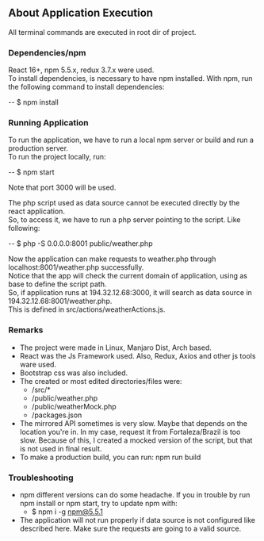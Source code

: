 
## About Application Execution

All terminal commands are executed in root dir of project.

### Dependencies/npm

React 16+, npm 5.5.x, redux 3.7.x were used.<br>
To install dependencies, is necessary to have npm installed.
With npm, run the following command to install dependencies:

-- $ npm install

### Running Application

To run the application, we have to run a local npm server or build and run
a production server. <br>
To run the project locally, run:

-- $ npm start

Note that port 3000 will be used.

The php script used as data source cannot be executed directly by the react application.<br>
So, to access it, we have to run a php server pointing to the script. Like following:

-- $ php -S 0.0.0.0:8001 public/weather.php

Now the application can make requests to weather.php through localhost:8001/weather.php successfully.<br>
Notice that the app will check the current domain of application, using as base to define the script path.<br>
So, if application runs at 194.32.12.68:3000, it will search as data source in 194.32.12.68:8001/weather.php.<br>
This is defined in src/actions/weatherActions.js.

### Remarks

- The project were made in Linux, Manjaro Dist, Arch based. 
- React was the Js Framework used. Also, Redux, Axios and other js tools ware used.
- Bootstrap css was also included.
- The created or most edited directories/files were:
  - /src/*
  - /public/weather.php
  - /public/weatherMock.php
  - /packages.json
- The mirrored API sometimes is very slow. 
Maybe that depends on the location you're in. In my case, request it from Fortaleza/Brazil is too slow. Because of this, I created a mocked version of the script, but that is not used in final result. 
- To make a production build, you can run: npm run build

### Troubleshooting

- npm different versions can do some headache. If you in trouble by run npm install or npm start, try to update npm with:
  - $ npm i -g npm@5.5.1
- The application will not run properly if data source is not configured like described here. Make sure the requests are going to a valid source. 

